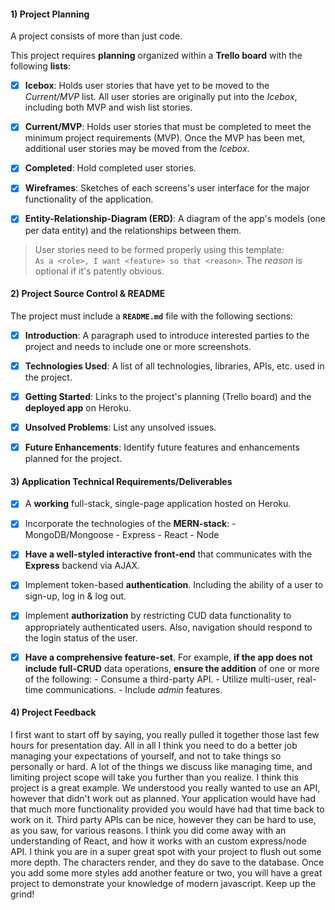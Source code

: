 #### 1) Project Planning

A project consists of more than just code.

This project requires **planning** organized within a **Trello board** with the following **lists**:

-[x] **Icebox**: Holds user stories that have yet to be moved to the _Current/MVP_ list. All user stories are originally put into the _Icebox_, including both MVP and wish list stories.

-[x] **Current/MVP**: Holds user stories that must be completed to meet the minimum project requirements (MVP). Once the MVP has been met, additional user stories may be moved from the _Icebox_.

-[x] **Completed**: Hold completed user stories.

-[x] **Wireframes**: Sketches of each screens's user interface for the major functionality of the application.

-[x] **Entity-Relationship-Diagram (ERD)**: A diagram of the app's models (one per data entity) and the relationships between them.

> User stories need to be formed properly using this template:<br>`As a <role>, I want <feature> so that <reason>`. The _reason_ is optional if it's patently obvious.

#### 2) Project Source Control & README

The project must include a **`README.md`** file with the following sections:

-[x] **Introduction**: A paragraph used to introduce interested parties to the project and needs to include one or more screenshots.

-[x] **Technologies Used**: A list of all technologies, libraries, APIs, etc. used in the project.

-[x] **Getting Started**: Links to the project's planning (Trello board) and the **deployed app** on Heroku.

-[x] **Unsolved Problems**: List any unsolved issues.

-[x] **Future Enhancements**: Identify future features and enhancements planned for the project.

#### 3) Application Technical Requirements/Deliverables

-[x] A **working** full-stack, single-page application hosted on Heroku.

-[x] Incorporate the technologies of the **MERN-stack**: - MongoDB/Mongoose - Express - React - Node

-[x] **Have a well-styled interactive front-end** that communicates with the **Express** backend via AJAX.

-[x] Implement token-based **authentication**. Including the ability of a user to sign-up, log in & log out.

-[x] Implement **authorization** by restricting CUD data functionality to appropriately authenticated users. Also, navigation should respond to the login status of the user.

-[x] **Have a comprehensive feature-set**. For example, **if the app does not include full-CRUD** data operations, **ensure the addition** of one or more of the following: - Consume a third-party API. - Utilize multi-user, real-time communications. - Include _admin_ features.

#### 4) Project Feedback

I first want to start off by saying, you really pulled it together those last few hours for presentation day. All in all I think you need to do a better job managing your expectations of yourself, and not to take things so personally or hard. A lot of the things we discuss like managing time, and limiting project scope will take you further than you realize. I think this project is a great example. We understood you really wanted to use an API, however that didn't work out as planned. Your application would have had that much more functionality provided you would have had that time back to work on it. Third party APIs can be nice, however they can be hard to use, as you saw, for various reasons. I think you did come away with an understanding of React, and how it works with an custom express/node API. I think you are in a super great spot with your project to flush out some more depth. The characters render, and they do save to the database. Once you add some more styles add another feature or two, you will have a great project to demonstrate your knowledge of modern javascript. Keep up the grind!





